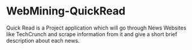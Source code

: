 # WebMining-QuickRead
Quick Read is a Project application which will go through News Websites like TechCrunch and scrape information from it and give a short brief description about each news.

